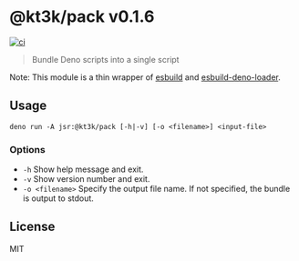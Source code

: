 # @kt3k/pack v0.1.6

[![ci](https://github.com/kt3k/pack/actions/workflows/ci.yml/badge.svg)](https://github.com/kt3k/pack/actions/workflows/ci.yml)

> Bundle Deno scripts into a single script

Note: This module is a thin wrapper of
[esbuild](https://github.com/evanw/esbuild) and
[esbuild-deno-loader](https://jsr.io/@luca/esbuild-deno-loader).

## Usage

```
deno run -A jsr:@kt3k/pack [-h|-v] [-o <filename>] <input-file>
```

### Options

- `-h` Show help message and exit.
- `-v` Show version number and exit.
- `-o <filename>` Specify the output file name. If not specified, the bundle is
  output to stdout.

## License

MIT
